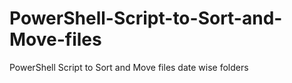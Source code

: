 # PowerShell-Script-to-Sort-and-Move-files
PowerShell Script to Sort and Move files date wise folders
